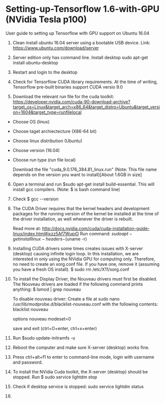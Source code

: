 # Setting-up-Tensorflow 1.6-with-GPU (NVidia Tesla p100)
User guide to setting up Tensorflow with GPU support on Ubuntu 16.04


1. Clean install ubuntu 16.04 server using a bootable USB device.
Link: https://www.ubuntu.com/download/server

2. Server edition only has command line. Install desktop
sudo apt-get install ubuntu-desktop

3. Restart and login to the desktop

4. Check for Tensorflow CUDA library requirements. At the time of writing, Tensorflow pre-built binaries support CUDA versio 9.0

5. Download the relevant run file for the cuda toolkit: https://developer.nvidia.com/cuda-90-download-archive?target_os=Linux&target_arch=x86_64&target_distro=Ubuntu&target_version=1604&target_type=runfilelocal

- Choose OS (linux)
- Choose taget archiectecture (X86-64 bit)
- Choose linux distribution (Ubuntu)
- Choose version (16.04)
- Choose run type (run file local)

  Download the file "cuda_9.0.176_384.81_linux.run" (Note: This file name depends on the version you want to install)[About 1.6GB in size]
  
 6. Open a terminal and run $sudo apt-get install build-essential. This will install gcc compilers. (Note: $ is bash command line)
 
 7. Check $ gcc --version
 
 8. The CUDA Driver requires that the kernel headers and development packages for the running version of the kernel be installed at the time of the driver installation, as well whenever the driver is rebuilt.

    Read more at: http://docs.nvidia.com/cuda/cuda-installation-guide-linux/index.html#ixzz5Af7WupiO 
    Run command: $sudo apt-get install linux-headers-$(uname -r)
 
9. Installing CUDA drivers some times creates issues with X-server (desktop) causing infinite login loop. In this installation, we are interested in only using the NVidia GPU for computing only. Therefore, no need to create an xorg.conf file. If you have one, remove it (assuming you have a fresh OS install). $ sudo rm /etc/X11/xorg.conf

10. To install the Display Driver, the Nouveau drivers must first be disabled. The Nouveau drivers are loaded if the following command prints anything:
$ lsmod | grep nouveau

    To disable nouveau driver:
    Create a file at sudo nano /usr/lib/modprobe.d/blacklist-nouveau.conf with the following contents:
    blacklist nouveau
    
    options nouveau modeset=0
    
    save and exit (ctrl+O+enter, ctrl+x+enter)
    
11. Run $sudo update-initramfs -u

12. Reboot the computer and make sure X-server (desktop) works fine.

13. Press ctrl+alt+f1 to enter to command-line mode, login with username and password.

14. To install the NVidia Cuda toolkit, the X-server (desktop) should be stopped. Run $ sudo service lightdm stop

15. Check if desktop service is stopped: sudo service lightdm status

16. 





